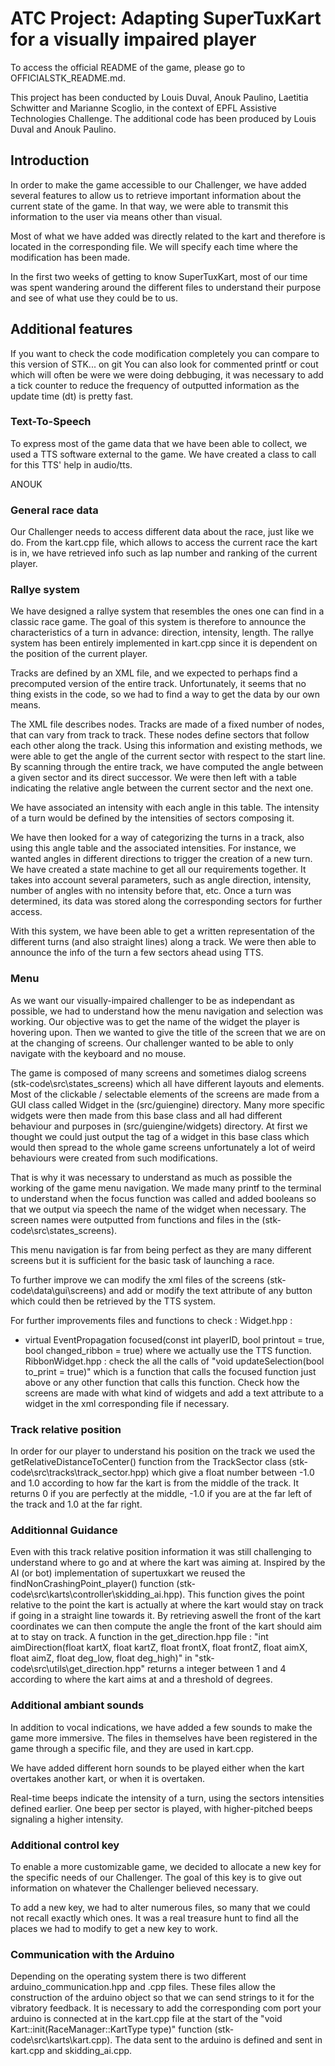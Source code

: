 # ATC Project: Adapting SuperTuxKart for a visually impaired player

To access the official README of the game, please go to OFFICIALSTK_README.md.

This project has been conducted by Louis Duval, Anouk Paulino, Laetitia Schwitter and Marianne Scoglio, in the context of EPFL Assistive Technologies Challenge. The additional code has been produced by Louis Duval and Anouk Paulino.

## Introduction

In order to make the game accessible to our Challenger, we have added several features to allow us to retrieve important information about the current state of the game. In that way, we were able to transmit this information to the user via means other than visual.

Most of what we have added was directly related to the kart and therefore is located in the corresponding file. We will specify each time where the modification has been made.

In the first two weeks of getting to know SuperTuxKart, most of our time was spent wandering around the different files to understand their purpose and see of what use they could be to us. 

## Additional features

If you want to check the code modification completely you can compare to this version of STK... on git 
You can also look for commented printf or cout which will often be were we were doing debbuging, it was necessary to add a tick counter to reduce the frequency of outputted information as the update time (dt) is pretty fast.

### Text-To-Speech

To express most of the game data that we have been able to collect, we used a TTS software external to the game. We have created a class to call for this TTS' help in audio/tts.

ANOUK

### General race data

Our Challenger needs to access different data about the race, just like we do. From the kart.cpp file, which allows to access the current race the kart is in, we have retrieved info such as lap number and ranking of the current player.

### Rallye system

We have designed a rallye system that resembles the ones one can find in a classic race game. The goal of this system is therefore to announce the characteristics of a turn in advance: direction, intensity, length. The rallye system has been entirely implemented in kart.cpp since it is dependent on the position of the current player.

Tracks are defined by an XML file, and we expected to perhaps find a precomputed version of the entire track. Unfortunately, it seems that no thing exists in the code, so we had to find a way to get the data by our own means.

The XML file describes nodes. Tracks are made of a fixed number of nodes, that can vary from track to track. These nodes define sectors that follow each other along the track. Using this information and existing methods, we were able to get the angle of the current sector with respect to the start line. By scanning through the entire track, we have computed the angle between a given sector and its direct successor. We were then left with a table indicating the relative angle between the current sector and the next one. 

We have associated an intensity with each angle in this table. The intensity of a turn would be defined by the intensities of sectors composing it. 

We have then looked for a way of categorizing the turns in a track, also using this angle table and the associated intensities. For instance, we wanted angles in different directions to trigger the creation of a new turn. We have created a state machine to get all our requirements together. It takes into account several parameters, such as angle direction, intensity, number of angles with no intensity before that, etc. Once a turn was determined, its data was stored along the corresponding sectors for further access.

With this system, we have been able to get a written representation of the different turns (and also straight lines) along a track. We were then able to announce the info of the turn a few sectors ahead using TTS.

### Menu 

As we want our visually-impaired challenger to be as independant as possible, we had to understand how the menu navigation and selection was working. Our objective was to get the name of the widget the player is hovering upon. Then we wanted to give the title of the screen that we are on at the changing of screens. Our challenger wanted to be able to only navigate with the keyboard and no mouse.

The game is composed of many screens and sometimes dialog screens (stk-code\src\states_screens) which all have different layouts and elements. Most of the clickable / selectable elements of the screens are made from a GUI class called Widget in the (src/guiengine) directory.
Many more specific widgets were then made from this base class and all had different behaviour and purposes in (src/guiengine/widgets) directory. At first we thought we could just output the tag of a widget in this base class which would then spread to the whole game screens unfortunately a lot of weird behaviours were created from such modifications.

That is why it was necessary to understand as much as possible the working of the game menu navigation. We made many printf to the terminal to understand when the focus function was called and added booleans so that we output via speech the name of the widget when necessary.
The screen names were outputted from functions and files in the (stk-code\src\states_screens).

This menu navigation is far from being perfect as they are many different screens but it is sufficient for the basic task of launching a race.


To further improve we can modify the xml files of the screens (stk-code\data\gui\screens) and add or modify the text attribute of any button which could then be retrieved by the TTS system. 

For further improvements files and functions to check : 
Widget.hpp : 
- virtual EventPropagation focused(const int playerID, bool printout = true, bool changed_ribbon = true) where we actually use the TTS function. 
RibbonWidget.hpp : check the all the calls of "void updateSelection(bool to_print = true)" which is a function that calls the focused function just above or any other function that calls this function. 
Check how the screens are made with what kind of widgets and add a text attribute to a widget in the xml corresponding file if necessary.



### Track relative position

In order for our player to understand his position on the track we used the getRelativeDistanceToCenter() function from the TrackSector class (stk-code\src\tracks\track_sector.hpp) which give a float number between -1.0 and 1.0 according to how far the kart is from the middle of the track. It returns 0 if you are perfectly at the middle, -1.0 if you are at the far left of the track and 1.0 at the far right. 

### Additionnal Guidance 

Even with this track relative position information it was still challenging to understand where to go and at where the kart was aiming at. Inspired by the AI (or bot) implementation of supertuxkart we reused the findNonCrashingPoint_player() function (stk-code\src\karts\controller\skidding_ai.hpp). This function gives the point relative to the point the kart is actually at where the kart would stay on track if going in a straight line towards it. By retrieving aswell the front of the kart coordinates we can then compute the angle the front of the kart should aim at to stay on track. A function in the get_direction.hpp file : "int aimDirection(float kartX, float kartZ, float frontX, float frontZ, float aimX, float aimZ, float deg_low, float deg_high)" in "stk-code\src\utils\get_direction.hpp" returns a integer between 1 and 4 according to where the kart aims at and a threshold of degrees. 


### Additional ambiant sounds

In addition to vocal indications, we have added a few sounds to make the game more immersive. The files in themselves have been registered in the game through a specific file, and they are used in kart.cpp.

We have added different horn sounds to be played either when the kart overtakes another kart, or when it is overtaken.

Real-time beeps indicate the intensity of a turn, using the sectors intensities defined earlier. One beep per sector is played, with higher-pitched beeps signaling a higher intensity.

### Additional control key

To enable a more customizable game, we decided to allocate a new key for the specific needs of our Challenger. The goal of this key is to give out information on whatever the Challenger believed necessary. 

To add a new key, we had to alter numerous files, so many that we could not recall exactly which ones. It was a real treasure hunt to find all the places we had to modify to get a new key to work.

### Communication with the Arduino

Depending on the operating system there is two different arduino_communication.hpp and .cpp files. These files allow the construction of the arduino object so that we can send strings to it for the vibratory feedback. It is necessary to add the corresponding com port your arduino is connected at in the kart.cpp file at the start of the "void Kart::init(RaceManager::KartType type)" function (stk-code\src\karts\kart.cpp).
The data sent to the arduino is defined and sent in kart.cpp and skidding_ai.cpp.